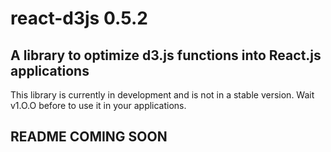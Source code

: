 # react-d3js 0.5.2

## A library to optimize d3.js functions into React.js applications

This library is currently in development and is not in a stable version.
Wait v1.O.O before to use it in your applications.


## README COMING SOON
